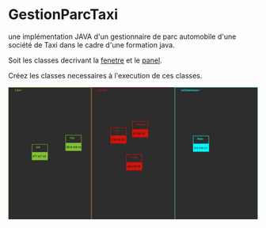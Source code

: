 # GestionParcTaxi
une implémentation JAVA d'un gestionnaire de parc automobile d'une société de Taxi dans le cadre d'une formation java.

Soit les classes decrivant la [fenetre](GestionFlotte/src/winFlotte/Fenetre.java)  et le [panel](GestionFlotte/src/winFlotte/Pan.java).

Créez les classes necessaires à l'execution de ces classes.

![L'nterface](img/GestionTaxi.jpg)
